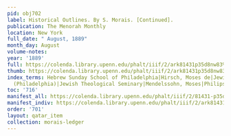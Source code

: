 ```yaml
---
pid: obj702
label: Historical Outlines. By S. Morais. [Continued].
publication: The Menorah Monthly
location: New York
full_date: " August, 1889"
month_day: August
volume-notes:
year: '1889'
full: https://colenda.library.upenn.edu/phalt/iiif/2/ark81431p35d8nw83%2FSHA256E-s6359015--e696c2511df5891683bf253a6e419045060ae02c0585b68601c602af83b5e3d5.jpeg/full/3500,/0/default.jpg
thumb: https://colenda.library.upenn.edu/phalt/iiif/2/ark81431p35d8nw83%2FSHA256E-s6359015--e696c2511df5891683bf253a6e419045060ae02c0585b68601c602af83b5e3d5.jpeg/full/!200,200/0/default.jpg
index_terms: Hebrew Sunday School of Philadelphia|Hirsch, Moses de|Jewish Exponent
  (Philadelphia)|Jewish Theological Seminary|Mendelssohn, Moses|Philips, Ellen
toc: '716'
manifest_all: https://colenda.library.upenn.edu/phalt/iiif/2/81431-p35d8nw83/manifest
manifest_indiv: https://colenda.library.upenn.edu/phalt/iiif/2/ark81431p35d8nw83%2FSHA256E-s6359015--e696c2511df5891683bf253a6e419045060ae02c0585b68601c602af83b5e3d5.jpeg
order: '701'
layout: qatar_item
collection: morais-ledger
---
```

